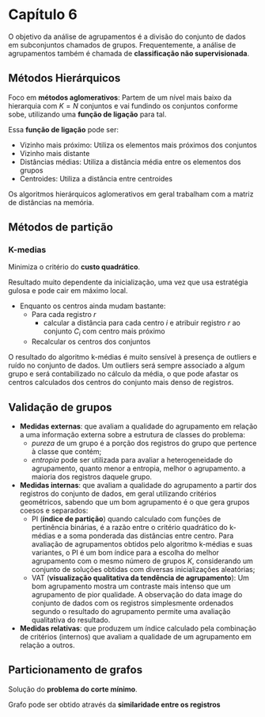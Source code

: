 # Capítulo 6

O objetivo da análise de agrupamentos é a divisão do conjunto de dados em subconjuntos chamados de grupos. Frequentemente, a análise de agrupamentos também é chamada de **classificação não supervisionada**.

## Métodos Hierárquicos

Foco em **métodos aglomerativos**: Partem de um nível mais baixo da hierarquia com $K = N$ conjuntos e vai fundindo os conjuntos conforme sobe, utilizando uma **função de ligação** para tal.

Essa **função de ligação** pode ser:

* Vizinho mais próximo: Utiliza os elementos mais próximos dos conjuntos
* Vizinho mais distante
* Distâncias médias: Utiliza a distância média entre os elementos dos grupos
* Centroides: Utiliza a distância entre centroides

Os algoritmos hierárquicos aglomerativos em geral trabalham com a matriz de distâncias na memória.

## Métodos de partição

### K-medias

Minimiza o critério do **custo quadrático**.

Resultado muito dependente da inicialização, uma vez que usa estratégia gulosa e pode cair em máximo local.

* Enquanto os centros ainda mudam bastante:
	* Para cada registro $r$
		* calcular a distância para cada centro $i$ e atribuir registro $r$ ao conjunto $C_i$ com centro mais próximo
	* Recalcular os centros dos conjuntos

O resultado do algoritmo k-médias é muito sensível à presença de outliers e ruído no conjunto de dados. Um outliers será sempre associado a algum grupo e será contabilizado no cálculo da média, o que pode afastar os centros calculados dos centros do conjunto mais denso de registros.

## Validação de grupos

* **Medidas externas**: que avaliam a qualidade do agrupamento em relação a uma informação externa sobre a estrutura de classes do problema:
	* *pureza* de um grupo é a porção dos registros do grupo que pertence à classe que contém;
	* *entropia* pode ser utilizada para avaliar a heterogeneidade do agrupamento, quanto menor a entropia, melhor o agrupamento.
a maioria dos registros daquele grupo.
* **Medidas internas**: que avaliam a qualidade do agrupamento a partir dos registros do conjunto de dados, em geral utilizando critérios geométricos, sabendo que um bom agrupamento é o que gera grupos coesos e separados:
	* PI (**índice de partição**) quando calculado com funções de pertinência binárias, é a razão entre o critério quadrático do k-médias e a soma ponderada das distâncias entre centro. Para avaliação de agrupamentos obtidos pelo algoritmo k-médias e suas variantes, o PI é um bom índice para a escolha do melhor agrupamento com o mesmo número de grupos $K$, considerando um conjunto de soluções obtidas com diversas inicializações aleatórias;
	* VAT (**visualização qualitativa da tendência de agrupamento**): Um bom agrupamento mostra um contraste mais intenso que um agrupamento de pior qualidade. A observação do data image do conjunto de dados com os registros simplesmente ordenados segundo o resultado do agrupamento permite uma avaliação qualitativa do resultado.
* **Medidas relativas**: que produzem um índice calculado pela combinação de critérios (internos) que avaliam a qualidade de um agrupamento em relação a outros.

## Particionamento de grafos

Solução do **problema do corte mínimo**. 

Grafo pode ser obtido através da **similaridade entre os registros**